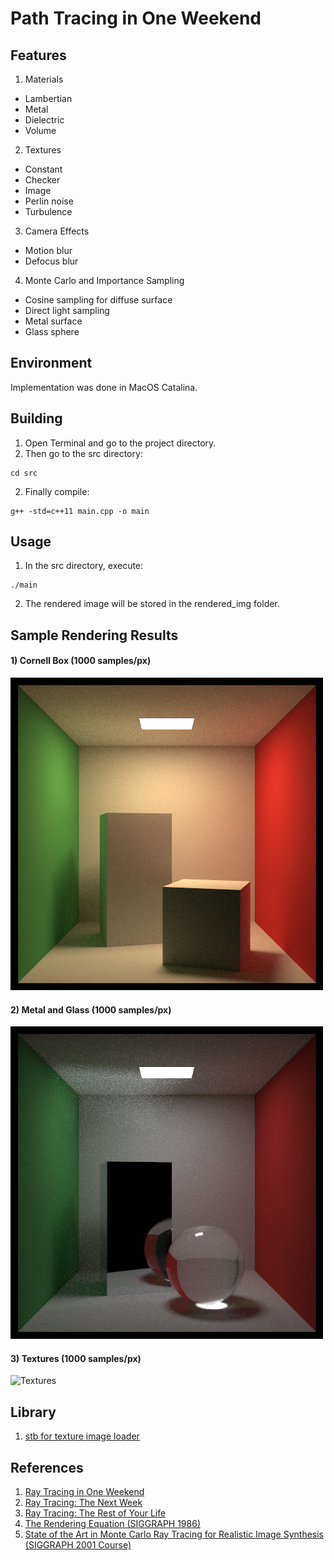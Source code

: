 # Path Tracing in One Weekend

## Features
1) Materials
- Lambertian
- Metal
- Dielectric
- Volume
2) Textures
- Constant
- Checker
- Image
- Perlin noise
- Turbulence
3) Camera Effects
- Motion blur
- Defocus blur
4) Monte Carlo and Importance Sampling
- Cosine sampling for diffuse surface
- Direct light sampling
- Metal surface
- Glass sphere

## Environment
Implementation was done in MacOS Catalina.

## Building
1) Open Terminal and go to the project directory.
2) Then go to the src directory:
```
cd src
```
2) Finally compile:
```
g++ -std=c++11 main.cpp -o main
```

## Usage
1) In the src directory, execute:
```
./main
```
2) The rendered image will be stored in the rendered_img folder.

## Sample Rendering Results
#### 1) Cornell Box (1000 samples/px)
![Cornell Box](sample_img/cornell_box.png)
#### 2) Metal and Glass (1000 samples/px)
![Metal and Glass](sample_img/metal_and_glass.png)
#### 3) Textures (1000 samples/px)
![Textures](sample_img/textures.png)

## Library
1) [stb for texture image loader](https://github.com/nothings/stb)

## References
1) [Ray Tracing in One Weekend](https://raytracing.github.io/books/RayTracingInOneWeekend.html)
2) [Ray Tracing: The Next Week](https://raytracing.github.io/books/RayTracingTheNextWeek.html)
3) [Ray Tracing: The Rest of Your Life](https://raytracing.github.io/books/RayTracingTheRestOfYourLife.html)
4) [The Rendering Equation (SIGGRAPH 1986)](http://www.cse.chalmers.se/edu/year/2011/course/TDA361/2007/rend_eq.pdf)
5) [State of the Art in Monte Carlo Ray Tracing for Realistic Image Synthesis (SIGGRAPH 2001 Course)](http://cseweb.ucsd.edu/~viscomp/classes/cse274/fa18/readings/course29sig01.pdf)
